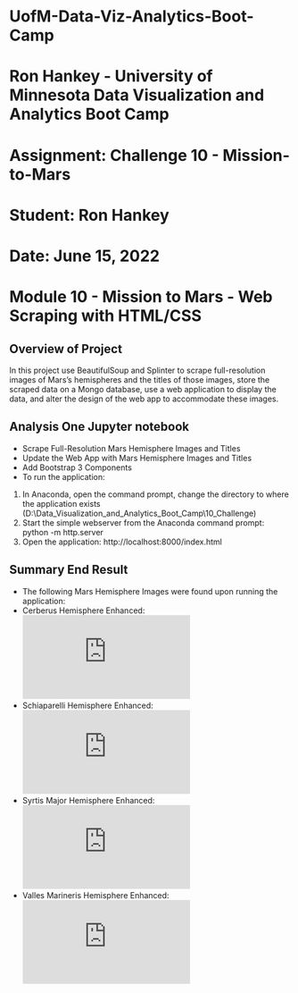 # UofM-Data-Viz-Analytics-Boot-Camp
# Ron Hankey - University of Minnesota Data Visualization and Analytics Boot Camp
#                   Assignment: Challenge 10 - Mission-to-Mars
#                           Student: Ron Hankey
#                           Date: June 15, 2022

# Module 10 - Mission to Mars - Web Scraping with HTML/CSS

## Overview of Project
In this project use BeautifulSoup and Splinter to scrape full-resolution images of Mars’s hemispheres and the titles of those images, store the scraped data on a Mongo database, use a web application to display the data, and alter the design of the web app to accommodate these images.

## Analysis One Jupyter notebook
* Scrape Full-Resolution Mars Hemisphere Images and Titles
* Update the Web App with Mars Hemisphere Images and Titles
* Add Bootstrap 3 Components
* To run the application:
1. In Anaconda, open the command prompt, change the directory to where the application exists (D:\Data_Visualization_and_Analytics_Boot_Camp\10_Challenge)
2. Start the simple webserver from the Anaconda command prompt: python -m http.server
3. Open the application: http://localhost:8000/index.html

## Summary  End Result
* The following Mars Hemisphere Images were found upon running the application:
* Cerberus Hemisphere Enhanced: 
![Cerberus](https://github.com/lykkelig/Mission-to-Mars/blob/main/Cerberus%20Hemisphere%20Enhanced.pdf)
* Schiaparelli Hemisphere Enhanced: 
![Schiaparelli](https://github.com/lykkelig/Mission-to-Mars/blob/main/Schiaparelli%20Hemisphere%20Enhanced.pdf)
* Syrtis Major Hemisphere Enhanced: 
![Syrtis](https://github.com/lykkelig/Mission-to-Mars/blob/main/Syrtis%20Major%20Hemisphere%20Enhanced.pdf)
* Valles Marineris Hemisphere Enhanced: 
![Valles](https://github.com/lykkelig/Mission-to-Mars/blob/main/Valles%20Marineris%20Hemisphere%20Enhanced.pdf)